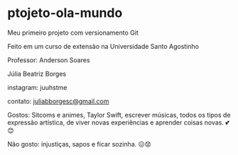# ptojeto-ola-mundo
 Meu primeiro projeto com versionamento Git

Feito em um curso de extensão na Universidade Santo Agostinho 

Professor: Anderson Soares

Júlia Beatriz Borges

instagram: juuhstme

contato: juliabborgesc@gmail.com 

Gostos: Sitcoms e animes, Taylor Swift, escrever músicas, todos os tipos de expressão artística, de viver novas experiências e aprender coisas novas. 💕😊

Não gosto: injustiças, sapos e ficar sozinha. 😖😟